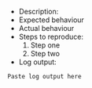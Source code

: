* Description:
* Expected behaviour
* Actual behaviour
* Steps to reproduce:
  1. Step one
  2. Step two
* Log output:

```
Paste log output here
```
